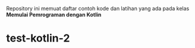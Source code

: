 Repository ini memuat daftar contoh kode dan latihan yang ada pada kelas **Memulai Pemrograman dengan Kotlin**
# test-kotlin-2
